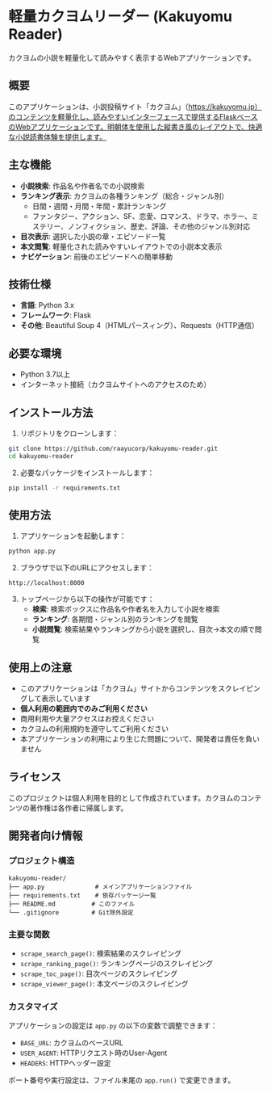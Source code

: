 # 軽量カクヨムリーダー (Kakuyomu Reader)

カクヨムの小説を軽量化して読みやすく表示するWebアプリケーションです。

## 概要

このアプリケーションは、小説投稿サイト「カクヨム」（https://kakuyomu.jp）のコンテンツを軽量化し、読みやすいインターフェースで提供するFlaskベースのWebアプリケーションです。明朝体を使用した縦書き風のレイアウトで、快適な小説読書体験を提供します。

## 主な機能

- **小説検索**: 作品名や作者名での小説検索
- **ランキング表示**: カクヨムの各種ランキング（総合・ジャンル別）
  - 日間・週間・月間・年間・累計ランキング
  - ファンタジー、アクション、SF、恋愛、ロマンス、ドラマ、ホラー、ミステリー、ノンフィクション、歴史、評論、その他のジャンル別対応
- **目次表示**: 選択した小説の章・エピソード一覧
- **本文閲覧**: 軽量化された読みやすいレイアウトでの小説本文表示
- **ナビゲーション**: 前後のエピソードへの簡単移動

## 技術仕様

- **言語**: Python 3.x
- **フレームワーク**: Flask
- **その他**: Beautiful Soup 4（HTMLパースィング）、Requests（HTTP通信）

## 必要な環境

- Python 3.7以上
- インターネット接続（カクヨムサイトへのアクセスのため）

## インストール方法

1. リポジトリをクローンします：
```bash
git clone https://github.com/raayucorp/kakuyomu-reader.git
cd kakuyomu-reader
```

2. 必要なパッケージをインストールします：
```bash
pip install -r requirements.txt
```

## 使用方法

1. アプリケーションを起動します：
```bash
python app.py
```

2. ブラウザで以下のURLにアクセスします：
```
http://localhost:8000
```

3. トップページから以下の操作が可能です：
   - **検索**: 検索ボックスに作品名や作者名を入力して小説を検索
   - **ランキング**: 各期間・ジャンル別のランキングを閲覧
   - **小説閲覧**: 検索結果やランキングから小説を選択し、目次→本文の順で閲覧

## 使用上の注意

- このアプリケーションは「カクヨム」サイトからコンテンツをスクレイピングして表示しています
- **個人利用の範囲内でのみご利用ください**
- 商用利用や大量アクセスはお控えください
- カクヨムの利用規約を遵守してご利用ください
- 本アプリケーションの利用により生じた問題について、開発者は責任を負いません

## ライセンス

このプロジェクトは個人利用を目的として作成されています。カクヨムのコンテンツの著作権は各作者に帰属します。

## 開発者向け情報

### プロジェクト構造
```
kakuyomu-reader/
├── app.py              # メインアプリケーションファイル
├── requirements.txt    # 依存パッケージ一覧
├── README.md          # このファイル
└── .gitignore         # Git除外設定
```

### 主要な関数
- `scrape_search_page()`: 検索結果のスクレイピング
- `scrape_ranking_page()`: ランキングページのスクレイピング
- `scrape_toc_page()`: 目次ページのスクレイピング
- `scrape_viewer_page()`: 本文ページのスクレイピング

### カスタマイズ

アプリケーションの設定は `app.py` の以下の変数で調整できます：
- `BASE_URL`: カクヨムのベースURL
- `USER_AGENT`: HTTPリクエスト時のUser-Agent
- `HEADERS`: HTTPヘッダー設定

ポート番号や実行設定は、ファイル末尾の `app.run()` で変更できます。

